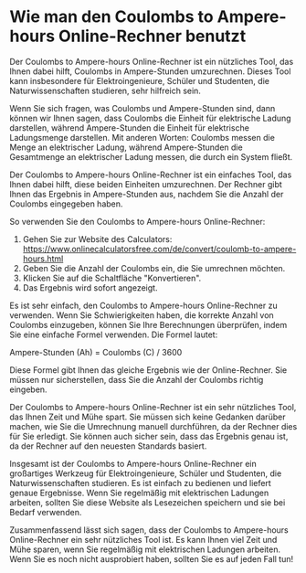 Wie man den Coulombs to Ampere-hours Online-Rechner benutzt
===========================================================

Der Coulombs to Ampere-hours Online-Rechner ist ein nützliches Tool, das Ihnen dabei hilft, Coulombs in Ampere-Stunden umzurechnen. Dieses Tool kann insbesondere für Elektroingenieure, Schüler und Studenten, die Naturwissenschaften studieren, sehr hilfreich sein.

Wenn Sie sich fragen, was Coulombs und Ampere-Stunden sind, dann können wir Ihnen sagen, dass Coulombs die Einheit für elektrische Ladung darstellen, während Ampere-Stunden die Einheit für elektrische Ladungsmenge darstellen. Mit anderen Worten: Coulombs messen die Menge an elektrischer Ladung, während Ampere-Stunden die Gesamtmenge an elektrischer Ladung messen, die durch ein System fließt.

Der Coulombs to Ampere-hours Online-Rechner ist ein einfaches Tool, das Ihnen dabei hilft, diese beiden Einheiten umzurechnen. Der Rechner gibt Ihnen das Ergebnis in Ampere-Stunden aus, nachdem Sie die Anzahl der Coulombs eingegeben haben.

So verwenden Sie den Coulombs to Ampere-hours Online-Rechner:

1. Gehen Sie zur Website des Calculators: <https://www.onlinecalculatorsfree.com/de/convert/coulomb-to-ampere-hours.html>
2. Geben Sie die Anzahl der Coulombs ein, die Sie umrechnen möchten.
3. Klicken Sie auf die Schaltfläche "Konvertieren".
4. Das Ergebnis wird sofort angezeigt.

Es ist sehr einfach, den Coulombs to Ampere-hours Online-Rechner zu verwenden. Wenn Sie Schwierigkeiten haben, die korrekte Anzahl von Coulombs einzugeben, können Sie Ihre Berechnungen überprüfen, indem Sie eine einfache Formel verwenden. Die Formel lautet:

Ampere-Stunden (Ah) = Coulombs (C) / 3600

Diese Formel gibt Ihnen das gleiche Ergebnis wie der Online-Rechner. Sie müssen nur sicherstellen, dass Sie die Anzahl der Coulombs richtig eingeben.

Der Coulombs to Ampere-hours Online-Rechner ist ein sehr nützliches Tool, das Ihnen Zeit und Mühe spart. Sie müssen sich keine Gedanken darüber machen, wie Sie die Umrechnung manuell durchführen, da der Rechner dies für Sie erledigt. Sie können auch sicher sein, dass das Ergebnis genau ist, da der Rechner auf den neuesten Standards basiert.

Insgesamt ist der Coulombs to Ampere-hours Online-Rechner ein großartiges Werkzeug für Elektroingenieure, Schüler und Studenten, die Naturwissenschaften studieren. Es ist einfach zu bedienen und liefert genaue Ergebnisse. Wenn Sie regelmäßig mit elektrischen Ladungen arbeiten, sollten Sie diese Website als Lesezeichen speichern und sie bei Bedarf verwenden.

Zusammenfassend lässt sich sagen, dass der Coulombs to Ampere-hours Online-Rechner ein sehr nützliches Tool ist. Es kann Ihnen viel Zeit und Mühe sparen, wenn Sie regelmäßig mit elektrischen Ladungen arbeiten. Wenn Sie es noch nicht ausprobiert haben, sollten Sie es auf jeden Fall tun!